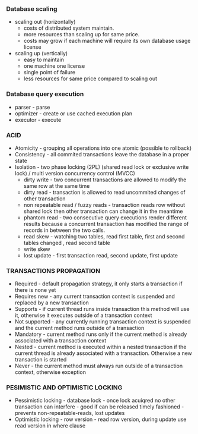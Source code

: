 ### Database scaling
- scaling out (horizontally) 
    - costs of distributed system maintain.
    - more resources than scaling up for same price.
    - costs may grow if each machine will require its own database usage license
- scaling up (vertically)
    - easy to maintain
    - one machine one license
    - single point of failure
    - less resources for same price compared to scaling out
    
### Database query execution
- parser - parse
- optimizer - create or use cached execution plan
- executor - execute

### ACID
- Atomicity - grouping all operations into one atomic (possible to rollback)
- Consistency - all commited transactions leave the database in a proper state
- Isolation - two phase locking (2PL) (shared read lock or exclusive write lock) / multi version concurrency control (MVCC)
    - dirty write - two concurrent transactions are allowed to modify the same row at the same time
    - dirty read - transaction is allowed to read uncommited changes of other transaction
    - non repeatable read / fuzzy reads - transaction reads row without shared lock then other transaction can change it in the meantime
    - phantom read - two consecutive query executions render different results because a concurrent transaction has modified the range of records in between the two calls.
    - read skew - watching two tables, read first table, first and second tables changed , read second table
    - write skew
    - lost update - first transaction read, second update, first update

### TRANSACTIONS PROPAGATION
- Required - default propagation strategy, it only starts a transaction if there is none yet
- Requires new - any current transaction context is suspended and replaced by a new transaction
- Supports - if current thread runs inside transaction this method will use it, otherwise it executes outside of a transaction context
- Not supported - any currently running transaction context is suspended and the current method runs outside of a transaction
- Mandatory - current method runs only if the current method is already associated with a transaction context
- Nested - current method is executed within a nested transaction if the current thread is already associated with a transaction. Otherwise a new transaction is started
- Never - the current method must always run outside of a transaction context, otherwise exception

### PESIMISTIC AND OPTIMISTIC LOCKING
- Pessimistic locking - database lock - once lock acuiqred no other transaction can interfere - good if can be released timely fashioned - prevents non-repeatable-reads, lost updates
- Optimistic locking - row version - read row version, during update use read version in where clause
